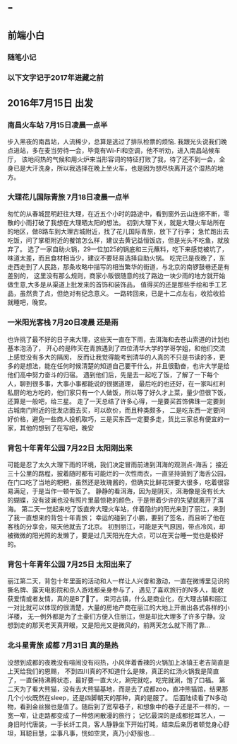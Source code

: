 # -
## 前端小白
### 随笔小记
### 以下文字记于2017年进藏之前

## 2016年7月15日 出发
### 南昌火车站 7月15日凌晨一点半
步入黑夜的南昌站，人流稀少，总算是逃过了排队检票的烦恼.
我跟光头说我们晚点进站，多在麦当劳待一会，毕竟有Wi-Fi和空调，他不听劝，进入南昌站候车厅，
该地闷热的气候和用火炉来当形容词的特征打败了我，待了还不到一会，全身已是大汗洗身，所以我选择在晚上坐火车，也是因为想尽快离开这个湿热的地方。

### 大理花儿国际青旅 7月18日凌晨一点半
 
匆忙的从春城昆明赶往大理，在近五个小时的路途中，看到窗外云山连绵不断，零散的小雨打破了我想在大理晒太阳的想法。
初到大理下关，就是大理火车站所在的地区，做8路车到大理古城附近，找了花儿国际青旅，放下了行李；
急忙跑出去吃饭，问了掌柜附近的餐馆怎么样，建议去黄记益恒饭店，但是光头不吃鱼，就放弃了。
选了一家自助火锅，29一位加25的锅底和三元蘸料，吃下来感觉被坑了，味道太差，而且食材相当少，建议不要轻易选择自助火锅。
吃完已是夜晚了，东走西走到了人民路，那条攻略中描写的相当繁华的街道，与北京的南锣鼓巷还是有差别的，
这里没有那么规则，商家小贩很随意的找了路边一块少雨的地方就开始做生意,大多是从渠道上批发来的首饰和装饰品，
值得买的还是那些手绘和手工艺品，虽然贵了点，但绝对有纪念意义。
一路转回来，已是十二点左右，收拾收拾就睡吧，晚安。

### 一米阳光客栈 7月20日凌晨 还是雨
也许挑了最不好的日子来大理，这些天一直在下雨，去洱海和去苍山索道的计划也基本泡汤了，
开心的是昨天在青旅遇到了四位清华大学的学哥学姐，和他们交流上感觉没有多大的隔阂，
反而让我觉得能考到清华的人真的不只是书读的多，更多的是想法，能在任何时候清楚的知道自己要干什么，并且很勤奋，也许大学是给他们高中努力奋斗的归宿。
遇到他们后，先是去一起吃了饭，了解了一下每个人，聊到很多事，大事小事都能说的很据道理，
最后吃的也还好，在一家叫红利私厨的地方吃的，他们家只有一个人做饭，所以等了好久才上菜，量少但很下饭，还算是一般吧，给三星。
走了一天总结了许多心得，一是要买首饰佛珠一定要到古城南门附近的批发店面去买，可以砍价，而且种类颇多，
二是吃东西一定要问好价格，避免一些商人投机取巧，三是买东西一定要多走，货比三家总有便宜的一家，其他的想到了在写吧，晚安


### 背包十年青年公园 7月22日 太阳刚出来

可能是忍了太久大理下雨的环境，我们决定冒雨前进到洱海的观测点-海舌；
接近三十公里的路程，披着随时都有可能烂的一次性雨衣，一直坚持骑到了海舌公园，
在门口吃了当地的粑粑，虽然还是玫瑰酱的，但确实比鲜花饼要大很多，吃着很容易满足，于是当作一顿午饭了。
静静的看洱海，因为是阴天，洱海像是没有长大的蝴蝶，没有波澜也没有照片里最惊艳的颜色，于是带着少许的失望就离开了洱海。
第二天一觉起来吃了饭直奔大理火车站，伴着隐约的阳光来到了丽江，来到了我一直想来的背包十年青旅；
幸运的碰到了小鹏，要到了签名，而且听了他在客栈的分享会，隔天他就去了北京。
初到丽江，可能是天气原因，带点冷风，却被微微的阳光照的发懒了，要是过几天阳光在大点，可以在天台睡一觉也是极好的。

### 背包十年青年公园 7月25日 太阳出来了

丽江第二天，背包十年里面的活动和人一样让人兴奋和激动，一直在微博里见识的撕名牌、露天电影院和杀人游戏都亲身参与了，
遇见了喜欢旅行的N多人，能收获爱情或者友情，真的是B了🐶了。
束河古镇，什么是商业化，在大理古镇和丽江一对比就可以体现的很清楚，大量的房地产商在丽江的大地上开凿出各式各样的小洋楼，
无一例外都是为了土豪们方便入住丽江，但是却比大理多了许多宁静。没想到走的那天老天真开眼，又是阳光又是微风的，前两天怎么就下雨了靠…

### 北斗星青旅 成都 7月31日  真的是热
没想到成都的夜晚没有喧闹没有闷热，小风伴着香辣的火锅加上冰镇王老吉简直是上天给我们的恩赐，
不到四川真的不知道什么是辣，真正的红汤火锅我是简直了，一直保持沸腾状态，最好要一直大火，涮完就吃，吃完就涮，饱了口福。
第二天为了看大熊猫，没有去大熊猫基地，而是去了成都zoo，直冲熊猫馆，结果那几个小伙既然在sleep，还是四脚朝天的那种，真的是服了。
后面陆续看了N多动物，看到金丝猴也是值了。随后到了宽窄巷子，和想象中的巷子还是不一样的，一宽一窄，让走路都变成了一种悠闲散漫的旅行；
记忆最深的是成都挖耳艺人，一身旧时代唐装，一手长纤工具，客人静静坐下开始打盹，结束后亲历者顿觉身心舒坦，耳聪目慧，尘事凡事，恍如空灵，真乃小舒服也…
